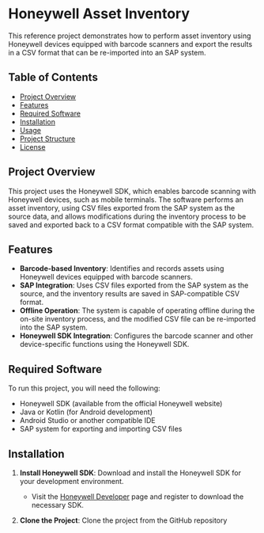 # Honeywell Asset Inventory

This reference project demonstrates how to perform asset inventory using Honeywell devices equipped with barcode scanners and export the results in a CSV format that can be re-imported into an SAP system.

## Table of Contents

- [Project Overview](#project-overview)
- [Features](#features)
- [Required Software](#required-software)
- [Installation](#installation)
- [Usage](#usage)
- [Project Structure](#project-structure)
- [License](#license)

## Project Overview

This project uses the Honeywell SDK, which enables barcode scanning with Honeywell devices, such as mobile terminals. The software performs an asset inventory, using CSV files exported from the SAP system as the source data, and allows modifications during the inventory process to be saved and exported back to a CSV format compatible with the SAP system.

## Features

- **Barcode-based Inventory**: Identifies and records assets using Honeywell devices equipped with barcode scanners.
- **SAP Integration**: Uses CSV files exported from the SAP system as the source, and the inventory results are saved in SAP-compatible CSV format.
- **Offline Operation**: The system is capable of operating offline during the on-site inventory process, and the modified CSV file can be re-imported into the SAP system.
- **Honeywell SDK Integration**: Configures the barcode scanner and other device-specific functions using the Honeywell SDK.

## Required Software

To run this project, you will need the following:

- Honeywell SDK (available from the official Honeywell website)
- Java or Kotlin (for Android development)
- Android Studio or another compatible IDE
- SAP system for exporting and importing CSV files

## Installation

1. **Install Honeywell SDK**:
   Download and install the Honeywell SDK for your development environment.
   
   - Visit the [Honeywell Developer](https://automation.honeywell.com/us/en/software/productivity-solutions/enabling-software/mobility-sdk-android) page and register to download the necessary SDK.
   
2. **Clone the Project**:
   Clone the project from the GitHub repository